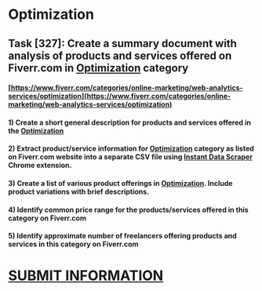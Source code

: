 # Optimization
## Task [327]: Create a summary document with analysis of products and services offered on Fiverr.com in [Optimization](https://www.fiverr.com/categories/online-marketing/web-analytics-services/optimization) category
#### [https://www.fiverr.com/categories/online-marketing/web-analytics-services/optimization](https://www.fiverr.com/categories/online-marketing/web-analytics-services/optimization)
#### 1) Create a short general description for products and services offered in the [Optimization](https://www.fiverr.com/categories/online-marketing/web-analytics-services/optimization)
#### 2) Extract product/service information for [Optimization](https://www.fiverr.com/categories/online-marketing/web-analytics-services/optimization) category as listed on Fiverr.com website into a separate CSV file using [Instant Data Scraper](https://chrome.google.com/webstore/detail/instant-data-scraper/ofaokhiedipichpaobibbnahnkdoiiah) Chrome extension.
#### 3) Create a list of various product offerings in [Optimization](https://www.fiverr.com/categories/online-marketing/web-analytics-services/optimization). Include product variations with brief descriptions.
#### 4) Identify common price range for the products/services offered in this category on Fiverr.com
#### 5) Identify approximate number of freelancers offering products and services in this category on Fiverr.com

# [SUBMIT INFORMATION](https://forms.office.com/r/8AEKjkLxKG)
